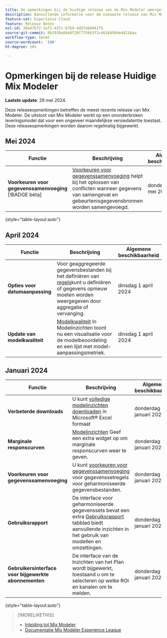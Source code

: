 ```yaml
---
title: De opmerkingen bij de huidige release van de Mix Modeler weergeven
description: Aanvullende informatie voor de nieuwste release van Mix Modeler
feature-set: Experience Cloud
feature: Release Notes
exl-id: 38a47672-2af2-437c-b769-4d5febb941f5
source-git-commit: 8b2939a84e8f20f775663f2c46184504e44216aa
workflow-type: tm+mt
source-wordcount: '240'
ht-degree: 10%

---
```


# Opmerkingen bij de release Huidige Mix Modeler

**Laatste update**: 29 mei 2024.

Deze releaseopmerkingen betreffen de meest recente release van Mix Modeler. De uitstoot van Mix Modeler werkt op een ononderbroken leveringsmodel dat voor een ongeveer maandelijkse versiedatentie toestaat. Deze releaseopmerkingen worden daarom regelmatig bijgewerkt.

## Mei 2024

| Functie | Beschrijving | Algemene beschikbaarheid |
|---|---|---|
| **Voorkeuren voor gegevenssamenvoeging** [!BADGE bèta] | [Voorkeuren voor gegevenssamenvoeging](../harmonize-data/dataset-rules.md#data-merge-preferences) helpt bij het oplossen van conflicten wanneer gegevens van samengevat en gebeurtenisgegevensbronnen worden samengevoegd. | donderdag 29 mei 2024 |

{style="table-layout:auto"}

<!--
| **Field-level access control** | When defining dataset rules, Experience Platform's [attribute based access control](https://experienceleague.adobe.com/en/docs/experience-platform/access-control/abac/overview) is enforced on a [field-level](../harmonize-data/dataset-rules.md#field-level-access-control). | May 29, 2024 |
-->


## April 2024

| Functie | Beschrijving | Algemene beschikbaarheid |
|---|---|---|
| **Opties voor datumaanpassing** | Voor geaggregeerde gegevensbestanden bij het definiëren van [regels](../harmonize-data/dataset-rules.md)kunt u definiëren of gegevens opnieuw moeten worden weergegeven door aggregatie of vervanging. | dinsdag 1 april 2024 |
| **Update van modelkwaliteit** | [Modelkwaliteit](/help/models/insights.md) In Modelinzichten toont nu een visualisatie voor de modelbeoordeling en een lijst met model-aanpassingsmetriek. | dinsdag 1 april 2024 |


## Januari 2024

| Functie | Beschrijving | Algemene beschikbaarheid |
|---|---|---|
| **Verbeterde downloads** | U kunt [volledige modelinzichten downloaden](../models/insights.md) in Microsoft® Excel formaat | donderdag 31 januari 2024 |
| **Marginale responscurven** | [Modelinzichten](../models/insights.md) Geef een extra widget op om marginale responscurven weer te geven. | donderdag 31 januari 2024 |
| **Voorkeuren voor gegevenssamenvoeging** | U kunt [voorkeuren voor gegevenssamenvoeging](../harmonize-data/dataset-rules.md#data-merge-preferences) voor gegevenssetregels voor geharmoniseerde gegevensbestanden. | donderdag 31 januari 2024 |
| **Gebruiksrapport** | De interface voor geharmoniseerde gegevenssets bevat een extra [Gebruiksrapport](../harmonize-data/usage-report.md) tabblad biedt aanvullende inzichten in het gebruik van modellen en omzettingen. | donderdag 31 januari 2024 |
| **Gebruikersinterface voor bijgewerkte abonnementen** | De interface van de Inzichten van het Plan wordt bijgewerkt, toestaand u om te selecteren op welke ROI en kanalen om te melden. | donderdag 31 januari 2024 |

{style="table-layout:auto"}


>[!MORELIKETHIS]
>
>* [Inleiding tot Mix Modeler](https://business.adobe.com/products/experience-platform/planning-and-measurement.html)
>* [Documentatie Mix Modeler Experience League](https://experienceleague.adobe.com/en/docs/mix-modeler)
